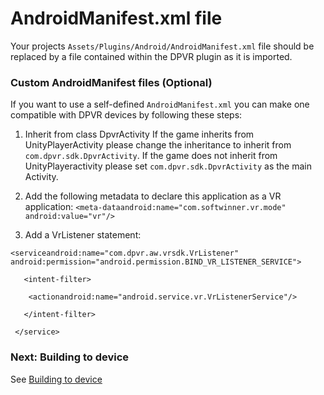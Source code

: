 # AndroidManifest.xml file

Your projects `Assets/Plugins/Android/AndroidManifest.xml` file should be replaced by a file contained within the DPVR plugin as it is imported.

### Custom AndroidManifest files (Optional)

If you want to use a self-defined `AndroidManifest.xml` you can make one compatible with DPVR devices by following these steps:

1.  Inherit from class DpvrActivity
If the game inherits from UnityPlayerActivity please change the inheritance to inherit from `com.dpvr.sdk.DpvrActivity`. If the game does not inherit from UnityPlayeractivity please set `com.dpvr.sdk.DpvrActivity` as the main Activity.

2.  Add the following metadata to declare this application as a VR application: `<meta-dataandroid:name="com.softwinner.vr.mode" android:value="vr"/>`

3.  Add a VrListener statement:

` <serviceandroid:name="com.dpvr.aw.vrsdk.VrListener" android:permission="android.permission.BIND_VR_LISTENER_SERVICE"> `
   
`   <intent-filter>`
  
`     <actionandroid:name="android.service.vr.VrListenerService"/> `
  
`   </intent-filter>`
   
` </service>`

### Next: Building to device

See [Building to device](/docs/building-to-dpvr-all-in-one.md)
